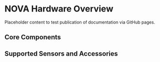 # NOVA Hardware Overview

Placeholder content to test publication of documentation via GitHub pages.

## Core Components



## Supported Sensors and Accessories
